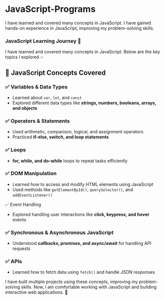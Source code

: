 # JavaScript-Programs
I have learned and covered many concepts in JavaScript. I have gained hands-on experience in JavaScript, improving my problem-solving skills.


### JavaScript Learning Journey 🚀
I have learned and covered many concepts in JavaScript. 
Below are the key topics I explored :-

## 📌 JavaScript Concepts Covered
### ✅ Variables & Data Types  
- Learned about `var`, `let`, and `const`  
- Explored different data types like **strings, numbers, booleans, arrays, and objects**  

### ✅ Operators & Statements  
- Used arithmetic, comparison, logical, and assignment operators  
- Practiced **if-else, switch, and loop statements**  

### ✅ Loops  
- **for, while, and do-while** loops to repeat tasks efficiently  

### ✅ DOM Manipulation  
- Learned how to access and modify HTML elements using JavaScript 
- Used methods like `getElementById()`, `querySelector()`, and `addEventListener()`  

 ✅ Event Handling  
- Explored handling user interactions like **click, keypress, and hover** events  

### ✅ Synchronous & Asynchronous JavaScript  
- Understood **callbacks, promises, and async/await** for handling API requests  

### ✅ APIs  
- Learned how to fetch data using `fetch()` and handle JSON responses  

I have built multiple projects using these concepts, improving my problem-solving skills. Now, I am comfortable working with JavaScript and building interactive web applications. 🚀  
